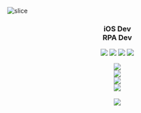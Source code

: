 ![slice](https://capsule-render.vercel.app/api?type=slice&color=auto&height=200&text=IDGHST&fontAlign=70&rotate=13&fontAlignY=25)

<h3 align="center">
  iOS Dev
  <br>
  RPA Dev
</h3>

<p align="center">
  <a href="https://github.com/idghst"><img src="https://img.shields.io/badge/iOS-000000?style=flat-square&logo=iOS&logoColor=white"/></a>
  <a href="https://github.com/idghst"><img src="https://img.shields.io/badge/Swift-F05138?style=flat-square&logo=Swift&logoColor=white"/></a>
  <!-- <img src="https://img.shields.io/badge/ObjectiveC-A8B9CC?style=flat-square&logo=jaaaa&logoColor=white"/></a> -->
  <a href="https://github.com/idghst"><img src="https://img.shields.io/badge/Xcode-147EFB?style=flat-square&logo=Xcode&logoColor=white"/></a>
  <!-- <img src="https://img.shields.io/badge/ReactiveX-B7178C?style=flat-square&logo=ReactiveX&logoColor=white"/></a> -->
  <a href="https://github.com/idghst"><img src="https://img.shields.io/badge/Figma-F24E1E?style=flat-square&logo=Figma&logoColor=white"/></a>
  <!-- <img src="https://img.shields.io/badge/Sketch-F7B500?style=flat-square&logo=Sketch&logoColor=white"/></a> -->
  <!-- <img src="https://img.shields.io/badge/Adobe Photoshop-31A8FF?style=flat-square&logo=Adobe Photoshop&logoColor=white"/></a> -->
  
  <!-- <a href="https://github.com/idghst"><img src=""/></a> -->
</p>

<p align="center">
<!-- - Email: idghst.dev@gmail.com -->
<!-- - Blog: https://idghst.tistory.com/ -->
</p>

<p align="center">
  <a href="https://github.com/idghst"><img src="https://github-readme-stats.vercel.app/api?username=idghst&theme=blue-green&show_icons=true" /></a>
  <br>
  <a href="https://github.com/idghst"><img src="https://github-readme-stats.vercel.app/api/top-langs/?username=idghst&layout=compact&theme=blue-green&langs_count=10&hide=HTML,CSS,SCSS,SHELL,RUBY" /></a>
  <br>
  <a href="https://solved.ac/profile/idghst" target="_blank"><img src="http://mazassumnida.wtf/api/v2/generate_badge?boj=idghst" /></a>
  <br>
  <a href="https://opgc.me/#/users/idghst" target="_blank"><img src="https://api.opgc.me/githubs/users/idghst/tag/?theme=basic" /></a>
  <br><br>
  <a href="https://solved.ac/idghst"><img src="https://hits.seeyoufarm.com/api/count/incr/badge.svg?url=http%3A%2F%2Fgithub.com%2Fidghst&count_bg=%231118A2&title_bg=%23707070&icon=&icon_color=%23E7E7E7&title=hits&edge_flat=false" /></a>
</p>

<!-- - Email: wotjdzz1@naver.com -->
<!-- - Portfolio: http://www.jercy.dev -->
<!-- - GitHub: http://github.com/jeasunglee -->
<!-- - facebook: https://www.facebook.com/profile.php?id=100007616387575 -->
<!-- - linkedIn: www.linkedin.com/in/재성-이-b70805141 -->
<!-- - Notion Blog: https://www.jercy.dev/blog -->
<!-- - Youtube: https://www.youtube.com/channel/UC9LmUoZg9CCz7RzUX-AJr8A -->

<!-- [![Top Langs](https://github-readme-stats.vercel.app/api/top-langs/?username=idghst&layout=compact&theme=blue-green&langs_count=4&hide=html,css,scss,ruby,shell)](https://github.com/idghst) -->
